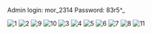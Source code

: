 Admin login:   mor_2314
Password:   83r5^_

![1](https://user-images.githubusercontent.com/81364326/121545067-d9f70a00-ca12-11eb-83bc-d2ddb6c224d3.JPG)
![2](https://user-images.githubusercontent.com/81364326/121545091-e11e1800-ca12-11eb-8f1e-b12b8f656e48.JPG)
![9](https://user-images.githubusercontent.com/81364326/121545102-e3807200-ca12-11eb-85af-bb06a68805d0.JPG)
![10](https://user-images.githubusercontent.com/81364326/121545111-e54a3580-ca12-11eb-8a65-65f0a43b5789.JPG)
![3](https://user-images.githubusercontent.com/81364326/121545120-e8452600-ca12-11eb-92cb-052607d530d3.JPG)
![4](https://user-images.githubusercontent.com/81364326/121545130-e9765300-ca12-11eb-8af5-af716ca04ed9.JPG)
![5](https://user-images.githubusercontent.com/81364326/121545135-eb401680-ca12-11eb-82f4-79150d4eb0a3.JPG)
![6](https://user-images.githubusercontent.com/81364326/121545143-ed09da00-ca12-11eb-87a5-33ace3646b00.JPG)
![7](https://user-images.githubusercontent.com/81364326/121545150-ee3b0700-ca12-11eb-8561-15cc0ca92f69.JPG)
![8](https://user-images.githubusercontent.com/81364326/121545161-f09d6100-ca12-11eb-850d-09d1b0b4276d.JPG)
![11](https://user-images.githubusercontent.com/81364326/121545173-f2672480-ca12-11eb-9e20-c7857a5ad10e.JPG)




